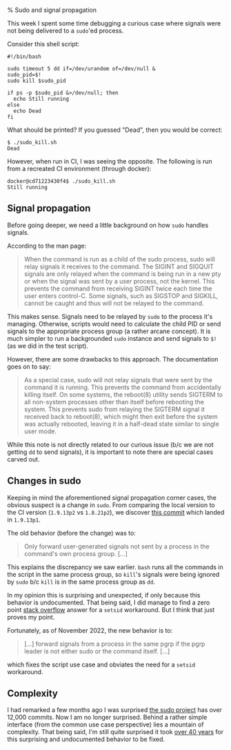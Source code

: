 % Sudo and signal propagation

This week I spent some time debugging a curious case where signals were not
being delivered to a `sudo`'ed process.

Consider this shell script:

```
#!/bin/bash

sudo timeout 5 dd if=/dev/urandom of=/dev/null &
sudo_pid=$!
sudo kill $sudo_pid

if ps -p $sudo_pid &>/dev/null; then
  echo Still running
else
  echo Dead
fi
```

What should be printed? If you guessed "Dead", then you would be correct:

```
$ ./sudo_kill.sh
Dead
```

However, when run in CI, I was seeing the opposite. The following is run
from a recreated CI environment (through docker):

```
docker@cd71223430f4$ ./sudo_kill.sh
Still running
```

## Signal propagation

Before going deeper, we need a little background on how `sudo` handles signals.

According to the man page:

> When the command is run as a child of the sudo process, sudo will relay
> signals it receives to the command.  The SIGINT and SIGQUIT signals are only
> relayed when the command is being run in a new pty or when the signal was
> sent by a user process, not the kernel.  This prevents the command from
> receiving SIGINT twice each time the user enters control-C.  Some signals,
> such as SIGSTOP and SIGKILL, cannot be caught and thus will not be relayed to
> the command.

This makes sense. Signals need to be relayed by `sudo` to the process it's
managing. Otherwise, scripts would need to calculate the child PID or send
signals to the appropriate process group (a rather arcane concept). It is
much simpler to run a backgrounded `sudo` instance and send signals to `$!` (as
we did in the test script).

However, there are some drawbacks to this approach. The documentation goes on
to say:

> As a special case, sudo will not relay signals that were sent by the command
> it is running. This prevents the command from accidentally killing itself.
> On some systems, the reboot(8) utility sends SIGTERM to all non-system
> processes other than itself before rebooting the system.  This prevents sudo
> from relaying the SIGTERM signal it received back to reboot(8), which might
> then exit before the system was actually rebooted, leaving it in a half-dead
> state similar to single user mode.

While this note is not directly related to our curious issue (b/c we are not
getting `dd` to send signals), it is important to note there are special cases
carved out.

## Changes in sudo

Keeping in mind the aforementioned signal propagation corner cases, the obvious
suspect is a change in `sudo`. From comparing the local version to the CI
version (`1.9.13p2` vs `1.8.21p2`), we discover [this commit][0] which landed
in `1.9.13p1`.

The old behavior (before the change) was to:

> Only forward user-generated signals not sent by a process in the command's
> own process group. [...]

This explains the discrepancy we saw earlier. `bash` runs all the commands in the
script in the same process group, so `kill`'s signals were being ignored by `sudo`
b/c `kill` is in the same process group as `dd`.

In my opinion this is surprising and unexpected, if only because this behavior
is undocumented. That being said, I did manage to find a zero point [stack
overflow][3] answer for a `setsid` workaround. But I think that just proves my
point.

Fortunately, as of November 2022, the new behavior is to:

> [...] forward signals from a process in the same pgrp if the pgrp leader is not
> either sudo or the command itself. [...]

which fixes the script use case and obviates the need for a `setsid` workaround.

## Complexity

I had remarked a few months ago I was surprised [the sudo project][1] has over
12,000 commits. Now I am no longer surprised. Behind a rather simple interface
(from the common use case perspective) lies a mountain of complexity. That
being said, I'm still quite surprised it took [over 40 years][2] for this
surprising and undocumented behavior to be fixed.


[0]: https://www.sudo.ws/repos/sudo/rev/d1bf60eac57f
[1]: https://github.com/sudo-project/sudo
[2]: https://www.sudo.ws/about/history/
[3]: https://stackoverflow.com/a/68879134
